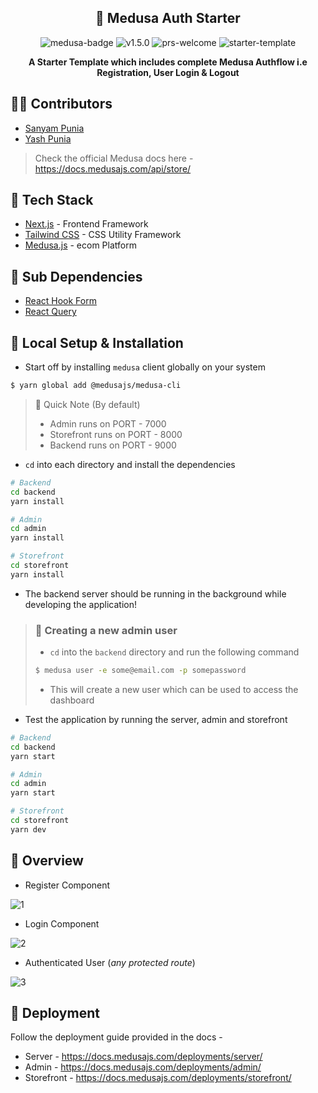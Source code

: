 <h2 align="center">🏬 Medusa Auth Starter</h2>

<div align="center">
    <img src="https://img.shields.io/static/v1?label=medusa&message=js&color=blueviolet&style=for-the-badge" alt="medusa-badge"/>
    <img src="https://img.shields.io/static/v1?label=Version&message=1.5.0&color=success&style=for-the-badge" alt="v1.5.0">
    <img src="https://img.shields.io/static/v1?label=PRs&message=welcome&color=success&style=for-the-badge" alt="prs-welcome">
    <img src="https://img.shields.io/static/v1?label=Starter&message=Template&color=success&style=for-the-badge" alt="starter-template">
    <p style="font-weight: bold"> A Starter Template which includes complete Medusa Authflow i.e Registration, User Login & Logout</p>
</div>

## 👨‍🌾 Contributors
* [Sanyam Punia](https://github.com/SanyamPunia)
* [Yash Punia](https://github.com/yash-Punia/)

> Check the official Medusa docs here - https://docs.medusajs.com/api/store/

## 🌌 Tech Stack

- [Next.js](https://nextjs.org/) - Frontend Framework
- [Tailwind CSS](https://tailwindcss.com/) - CSS Utility Framework
- [Medusa.js](https://medusajs.com/) - ecom Platform

## 🌠 Sub Dependencies

- [React Hook Form](https://react-hook-form.com/)
- [React Query](https://tanstack.com/query/v4)

## 🔬 Local Setup & Installation

- Start off by installing `medusa` client globally on your system

```bash
$ yarn global add @medusajs/medusa-cli
```

> 📌 Quick Note (By default)
>
> - Admin runs on PORT - 7000
> - Storefront runs on PORT - 8000
> - Backend runs on PORT - 9000

- `cd` into each directory and install the dependencies

```bash
# Backend
cd backend
yarn install

# Admin
cd admin
yarn install

# Storefront
cd storefront
yarn install
```

- The backend server should be running in the background while developing the application!

> ### 👤 Creating a new admin user
>
> - `cd` into the `backend` directory and run the following command
>
> ```bash
> $ medusa user -e some@email.com -p somepassword
> ```
>
> - This will create a new user which can be used to access the dashboard

- Test the application by running the server, admin and storefront

```bash
# Backend
cd backend
yarn start

# Admin
cd admin
yarn start

# Storefront
cd storefront
yarn dev
```

## 🎯 Overview

- Register Component

![1](https://user-images.githubusercontent.com/35108041/196891657-55df5526-0992-4272-87d0-49cbc4c9f788.png)

- Login Component

![2](https://user-images.githubusercontent.com/35108041/196891667-81321565-e09a-4c10-a3a0-5d9fbdaa1678.png)

- Authenticated User (_any protected route_)

![3](https://user-images.githubusercontent.com/35108041/196892272-d21582da-8846-459a-b32c-239bd9501632.png)

## 🥏 Deployment

Follow the deployment guide provided in the docs -

- Server - https://docs.medusajs.com/deployments/server/
- Admin - https://docs.medusajs.com/deployments/admin/
- Storefront - https://docs.medusajs.com/deployments/storefront/
